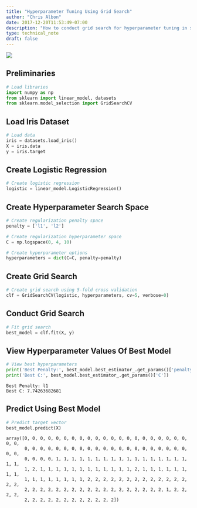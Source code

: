```yaml
---
title: "Hyperparameter Tuning Using Grid Search"
author: "Chris Albon"
date: 2017-12-20T11:53:49-07:00
description: "How to conduct grid search for hyperparameter tuning in scikit-learn for machine learning in Python."
type: technical_note
draft: false
---
```

<a alt="Hyperparameter Tuning Using Grid Search" href="https://machinelearningflashcards.com">
    <img src="/images/machine_learning_flashcards/Hyperparameter_Tuning_print.png" class="flashcard center-block">
</a>

## Preliminaries


```python
# Load libraries
import numpy as np
from sklearn import linear_model, datasets
from sklearn.model_selection import GridSearchCV
```

## Load Iris Dataset


```python
# Load data
iris = datasets.load_iris()
X = iris.data
y = iris.target
```

## Create Logistic Regression


```python
# Create logistic regression
logistic = linear_model.LogisticRegression()
```

## Create Hyperparameter Search Space


```python
# Create regularization penalty space
penalty = ['l1', 'l2']

# Create regularization hyperparameter space
C = np.logspace(0, 4, 10)

# Create hyperparameter options
hyperparameters = dict(C=C, penalty=penalty)
```

## Create Grid Search


```python
# Create grid search using 5-fold cross validation
clf = GridSearchCV(logistic, hyperparameters, cv=5, verbose=0)
```

## Conduct Grid Search


```python
# Fit grid search
best_model = clf.fit(X, y)
```

## View Hyperparameter Values Of Best Model


```python
# View best hyperparameters
print('Best Penalty:', best_model.best_estimator_.get_params()['penalty'])
print('Best C:', best_model.best_estimator_.get_params()['C'])
```

    Best Penalty: l1
    Best C: 7.74263682681


## Predict Using Best Model


```python
# Predict target vector
best_model.predict(X)
```




    array([0, 0, 0, 0, 0, 0, 0, 0, 0, 0, 0, 0, 0, 0, 0, 0, 0, 0, 0, 0, 0, 0, 0,
           0, 0, 0, 0, 0, 0, 0, 0, 0, 0, 0, 0, 0, 0, 0, 0, 0, 0, 0, 0, 0, 0, 0,
           0, 0, 0, 0, 1, 1, 1, 1, 1, 1, 1, 1, 1, 1, 1, 1, 1, 1, 1, 1, 1, 1, 1,
           1, 2, 1, 1, 1, 1, 1, 1, 1, 1, 1, 1, 1, 1, 2, 1, 1, 1, 1, 1, 1, 1, 1,
           1, 1, 1, 1, 1, 1, 1, 1, 2, 2, 2, 2, 2, 2, 2, 2, 2, 2, 2, 2, 2, 2, 2,
           2, 2, 2, 2, 2, 2, 2, 2, 2, 2, 2, 2, 2, 2, 2, 2, 2, 2, 1, 2, 2, 2, 2,
           2, 2, 2, 2, 2, 2, 2, 2, 2, 2, 2, 2])


